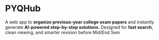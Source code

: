 # PYQHub
A web app to **organize previous-year college exam papers** and instantly generate **AI-powered step-by-step solutions**.   Designed for **fast search**, clean viewing, and smarter revision before Mid/End Sem
